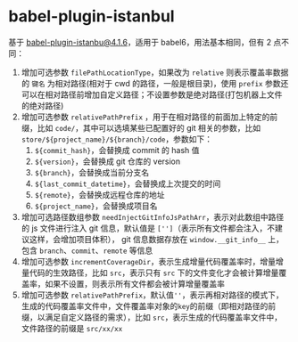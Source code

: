 # babel-plugin-istanbul

基于 babel-plugin-istanbu@4.1.6，适用于 babel6，用法基本相同，但有 2 点不同：

1. 增加可选参数 `filePathLocationType`，如果改为 `relative` 则表示覆盖率数据的 `键名` 为相对路径(相对于 cwd 的路径，一般是根目录)，使用 `prefix` 参数还可以在相对路径前增加自定义路径；不设置参数是绝对路径(打包机器上文件的绝对路径)
2. 增加可选参数 `relativePathPrefix` ，用于在相对路径的前面加上特定的前缀，比如 `code/`，其中可以选填某些已配置好的 git 相关的参数，比如 `store/${project_name}/${branch}/code`，参数如下：
    1. `${commit_hash}`，会替换成 commit 的 hash 值
    2. `${version}`，会替换成 git 仓库的 version
    3. `${branch}`，会替换成当前分支名
    4. `${last_commit_datetime}`，会替换成上次提交的时间
    5. `${remote}`，会替换成远程仓库的地址
    6. `${project_name}`，会替换成项目名
3. 增加可选路径数组参数 `needInjectGitInfoJsPathArr`，表示对此数组中路径的 js 文件进行注入 git 信息，默认值是 `['']`（表示所有文件都会注入，不建议这样，会增加项目体积）， git 信息数据存放在 `window.__git_info__` 上，包含 `branch`、`commit`、`remote` 等信息
4. 增加可选参数 `incrementCoverageDir`，表示生成增量代码覆盖率时，增量增量代码的生效路径，比如 `src`，表示只有 `src` 下的文件变化才会被计算增量覆盖率，如果不设置，则表示所有文件都会被计算增量覆盖率
5. 增加可选参数 `relativePathPrefix`，默认值`''`，表示再相对路径的模式下，生成的代码覆盖率文件中，文件覆盖率对象的`key`的前缀（即相对路径的前缀，以满足自定义路径的需求），比如 `src`，表示生成的代码覆盖率文件中，文件路径的前缀是 `src/xx/xx`
